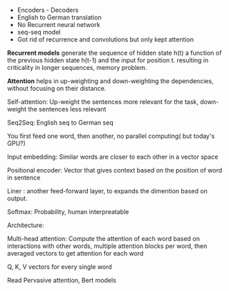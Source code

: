  
- Encoders - Decoders
- English to German translation
- No Recurrent neural network
- seq-seq model 
- Got rid of recurrence and convolutions but only kept attention 

**Recurrent models** generate the sequence of hidden state h(t) a function of the previous hidden state h(t-1) and the input for position t. resulting in criticality in longer sequences, memory problem.

**Attention** helps in up-weighting and down-weighting the dependencies, without focusing on their distance.

Self-attention: Up-weight the sentences more relevant for the task, down-weight the sentences less relevant

Seq2Seq: English seq to German seq

You first feed one word, then another, no parallel computing( but today's GPU?)

Input embedding: Similar words are closer to each other in a vector space

Positional encoder: Vector that gives context based on the position of word in sentence

Liner : another feed-forward layer, to expands the dimention based on output.

Softmax: Probability, human interpreatable

Architecture:

Multi-head attention: Compute the attention of each word based on interactions with other words, multiple attention blocks per word, then averaged vectors to get attention for each word


Q, K, V vectors for every single word

Read Pervasive attention, Bert models